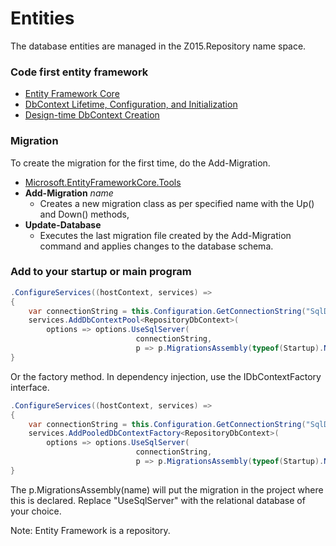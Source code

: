 ﻿# Entities

The database entities are managed in the Z015.Repository name space.

### Code first entity framework

- [Entity Framework Core](https://docs.microsoft.com/en-us/ef/core)
- [DbContext Lifetime, Configuration, and Initialization](https://docs.microsoft.com/en-us/ef/core/dbcontext-configuration)
- [Design-time DbContext Creation](https://docs.microsoft.com/en-us/ef/core/cli/dbcontext-creation)
 
### Migration

To create the migration for the first time, do the Add-Migration.

- [Microsoft.EntityFrameworkCore.Tools](https://www.nuget.org/packages/Microsoft.EntityFrameworkCore.Tools)
- **Add-Migration** *name*
  - Creates a new migration class as per specified name with the Up() and Down() methods,
- **Update-Database**
  - Executes the last migration file created by the Add-Migration command and applies changes to the database schema.

### Add to your startup or main program

```csharp
.ConfigureServices((hostContext, services) =>
{
    var connectionString = this.Configuration.GetConnectionString("SqlDatabase");
    services.AddDbContextPool<RepositoryDbContext>(
        options => options.UseSqlServer(
                            connectionString,
                            p => p.MigrationsAssembly(typeof(Startup).Namespace)));
}
```
Or the factory method. In dependency injection, use the IDbContextFactory interface.
```csharp
.ConfigureServices((hostContext, services) =>
{
    var connectionString = this.Configuration.GetConnectionString("SqlDatabase");
    services.AddPooledDbContextFactory<RepositoryDbContext>(
        options => options.UseSqlServer(
                            connectionString,
                            p => p.MigrationsAssembly(typeof(Startup).Namespace)));
}
```
The p.MigrationsAssembly(name) will put the migration in the project where this is declared.
Replace "UseSqlServer" with the relational database of your choice.

Note: Entity Framework is a repository.
